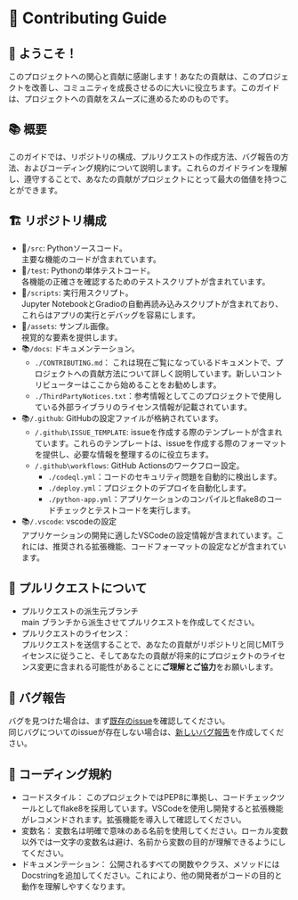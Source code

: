 # 📖 Contributing Guide  
## 🎉 ようこそ！  
このプロジェクトへの関心と貢献に感謝します！あなたの貢献は、このプロジェクトを改善し、コミュニティを成長させるのに大いに役立ちます。このガイドは、プロジェクトへの貢献をスムーズに進めるためのものです。  

## 📚 概要
このガイドでは、リポジトリの構成、プルリクエストの作成方法、バグ報告の方法、およびコーディング規約について説明します。これらのガイドラインを理解し、遵守することで、あなたの貢献がプロジェクトにとって最大の価値を持つことができます。  

## 🏗️ リポジトリ構成  
- 📂`/src`: Pythonソースコード。  
     主要な機能のコードが含まれています。  
- 🧪`/test`: Pythonの単体テストコード。  
    各機能の正確さを確認するためのテストスクリプトが含まれています。  
- 📜`/scripts`: 実行用スクリプト。  
    Jupyter NotebookとGradioの自動再読み込みスクリプトが含まれており、これらはアプリの実行とデバッグを容易にします。  
- 🎨`/assets`: サンプル画像。  
    視覚的な要素を提供します。  
- 📚`/docs`: ドキュメンテーション。  
    - `./CONTRIBUTING.md`： これは現在ご覧になっているドキュメントで、プロジェクトへの貢献方法について詳しく説明しています。新しいコントリビューターはここから始めることをお勧めします。  
    - `./ThirdPartyNotices.txt`：参考情報としてこのプロジェクトで使用している外部ライブラリのライセンス情報が記載されています。  
- 📚`/.github`: GitHubの設定ファイルが格納されています。  
  - `/.github\ISSUE_TEMPLATE`: issueを作成する際のテンプレートが含まれています。これらのテンプレートは、issueを作成する際のフォーマットを提供し、必要な情報を整理するのに役立ちます。  
  - `/.github\workflows`: GitHub Actionsのワークフロー設定。  
    - `./codeql.yml`：コードのセキュリティ問題を自動的に検出します。  
    - `./deploy.yml`：プロジェクトのデプロイを自動化します。  
    - `./python-app.yml`：アプリケーションのコンパイルとflake8のコードチェックとテストコードを実行します。  
- 📚`/.vscode`: vscodeの設定  
    アプリケーションの開発に適したVSCodeの設定情報が含まれています。これには、推奨される拡張機能、コードフォーマットの設定などが含まれています。  

## 🔀 プルリクエストについて  
- プルリクエストの派生元ブランチ  
  main ブランチから派生させてプルリクエストを作成してください。  
- プルリクエストのライセンス：  
  プルリクエストを送信することで、あなたの貢献がリポジトリと同じMITライセンスに従うこと、そしてあなたの貢献が将来的にプロジェクトのライセンス変更に含まれる可能性があることに**ご理解とご協力**をお願いします。  

## 🐛 バグ報告  
バグを見つけた場合は、まず[既存のissue](../issues)を確認してください。  
同じバグについてのissueが存在しない場合は、[新しいバグ報告](../issues/new?assignees=&labels=bug&projects=&template=10-problem.yaml)を作成してください。  

## 📝 コーディング規約  
- コードスタイル： このプロジェクトではPEP8に準拠し、コードチェックツールとしてflake8を採用しています。VSCodeを使用し開発すると拡張機能がレコメンドされます。拡張機能を導入して確認してください。  
- 変数名： 変数名は明確で意味のある名前を使用してください。ローカル変数以外では一文字の変数名は避け、名前から変数の目的が理解できるようにしてください。  
- ドキュメンテーション： 公開されるすべての関数やクラス、メソッドにはDocstringを追加してください。これにより、他の開発者がコードの目的と動作を理解しやすくなります。  
